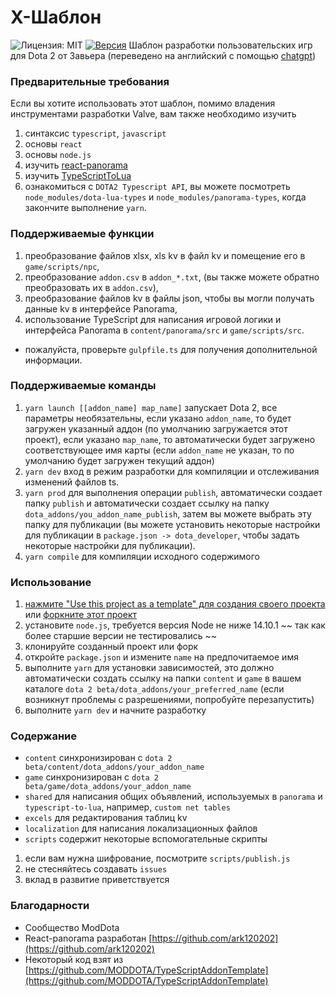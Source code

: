 # X-Шаблон

![Лицензия: MIT](https://img.shields.io/badge/License-MIT-yellow.svg) [![Версия](https://img.shields.io/github/release/XavierCHN/x-template.svg)]() Шаблон разработки пользовательских игр для Dota 2 от Завьера (переведено на английский с помощью [chatgpt](https://chat.openai.com/))

### Предварительные требования

Если вы хотите использовать этот шаблон, помимо владения инструментами разработки Valve, вам также необходимо изучить

1. синтаксис `typescript`, `javascript`
2. основы `react`
3. основы `node.js`
4. изучить [react-panorama](https://github.com/ark120202/react-panorama)
5. изучить [TypeScriptToLua](https://github.com/TypeScriptToLua/TypeScriptToLua)
6. ознакомиться с `DOTA2 Typescript API`, вы можете посмотреть `node_modules/dota-lua-types` и `node_modules/panorama-types`, когда закончите выполнение `yarn`.

### Поддерживаемые функции

1. преобразование файлов xlsx, xls kv в файл kv и помещение его в `game/scripts/npc`,
2. преобразование `addon.csv` в `addon_*.txt`, (вы также можете обратно преобразовать их в `addon.csv`),
3. преобразование файлов kv в файлы json, чтобы вы могли получать данные kv в интерфейсе Panorama,
4. использование TypeScript для написания игровой логики и интерфейса Panorama в `content/panorama/src` и `game/scripts/src`.

- пожалуйста, проверьте `gulpfile.ts` для получения дополнительной информации.

### Поддерживаемые команды

1. `yarn launch [[addon_name] map_name]` запускает Dota 2, все параметры необязательны, если указано `addon_name`, то будет загружен указанный аддон (по умолчанию загружается этот проект), если указано `map_name`, то автоматически будет загружено соответствующее имя карты (если `addon_name` не указан, то по умолчанию будет загружен текущий аддон)
2. `yarn dev` вход в режим разработки для компиляции и отслеживания изменений файлов ts.
3. `yarn prod` для выполнения операции `publish`, автоматически создает папку `publish` и автоматически создает ссылку на папку `dota_addons/you_addon_name_publish`, затем вы можете выбрать эту папку для публикации (вы можете установить некоторые настройки для публикации в `package.json -> dota_developer`, чтобы задать некоторые настройки для публикации).
4. `yarn compile` для компиляции исходного содержимого

### Использование

1. [нажмите "Use this project as a template" для создания своего проекта](https://github.com/XavierCHN/x-template/generate) или [форкните этот проект](https://github.com/XavierCHN/x-template/fork)
2. установите `node.js`, требуется версия Node не ниже 14.10.1 ~~ так как более старшие версии не тестировались ~~
3. клонируйте созданный проект или форк
4. откройте `package.json` и измените `name` на предпочитаемое имя
5. выполните `yarn` для установки зависимостей, это должно автоматически создать ссылку на папки `content` и `game` в вашем каталоге `dota 2 beta/dota_addons/your_preferred_name` (если возникнут проблемы с разрешениями, попробуйте перезапустить)
6. выполните `yarn dev` и начните разработку

### Содержание

-   `content` синхронизирован с `dota 2 beta/content/dota_addons/your_addon_name`
-   `game` синхронизирован с `dota 2 beta/game/dota_addons/your_addon_name`
-   `shared` для написания общих объявлений, используемых в `panorama` и `typescript-to-lua`, например, `custom net tables`
-   `excels` для редактирования таблиц kv
-   `localization` для написания локализационных файлов
-   `scripts` содержит некоторые вспомогательные скрипты

1. если вам нужна шифрование, посмотрите `scripts/publish.js`
2. не стесняйтесь создавать `issues`
3. вклад в развитие приветствуется

### Благодарности

-   Сообщество ModDota
-   React-panorama разработан [https://github.com/ark120202](https://github.com/ark120202)
-   Некоторый код взят из [https://github.com/MODDOTA/TypeScriptAddonTemplate](https://github.com/MODDOTA/TypeScriptAddonTemplate)
